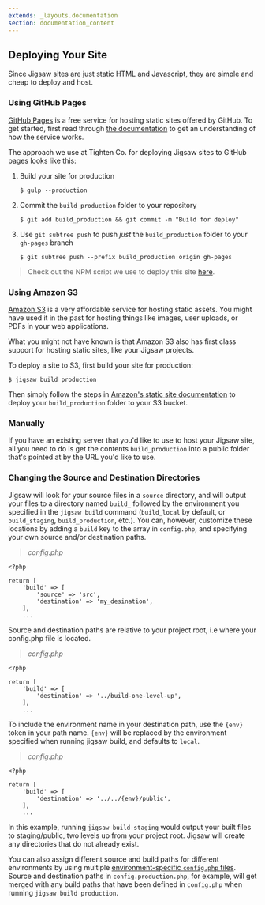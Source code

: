 ```yaml
---
extends: _layouts.documentation
section: documentation_content
---
```


## Deploying Your Site

Since Jigsaw sites are just static HTML and Javascript, they are simple and cheap to deploy and host.

### Using GitHub Pages

[GitHub Pages](https://pages.github.com/) is a free service for hosting static sites offered by GitHub. To get started, first read through [the documentation](https://help.github.com/categories/github-pages-basics/) to get an understanding of how the service works.

The approach we use at Tighten Co. for deploying Jigsaw sites to GitHub pages looks like this:

1. Build your site for production

    ```
    $ gulp --production
    ```

2. Commit the `build_production` folder to your repository

    ```
    $ git add build_production && git commit -m "Build for deploy"
    ```

3. Use `git subtree push` to push _just_ the `build_production` folder to your `gh-pages` branch

    ```
    $ git subtree push --prefix build_production origin gh-pages
    ```

> Check out the NPM script we use to deploy this site [here](https://github.com/tightenco/jigsaw-site/blob/master/package.json#L12).

### Using Amazon S3

[Amazon S3](https://aws.amazon.com/s3/) is a very affordable service for hosting static assets. You might have used it in the past for hosting things like images, user uploads, or PDFs in your web applications.

What you might not have known is that Amazon S3 also has first class support for hosting static sites, like your Jigsaw projects.

To deploy a site to S3, first build your site for production:

```
$ jigsaw build production
```

Then simply follow the steps in [Amazon's static site documentation](http://docs.aws.amazon.com/gettingstarted/latest/swh/website-hosting-intro.html) to deploy your `build_production` folder to your S3 bucket.

### Manually

If you have an existing server that you'd like to use to host your Jigsaw site, all you need to do is get the contents `build_production` into a public folder that's pointed at by the URL you'd like to use.

### Changing the Source and Destination Directories

Jigsaw will look for your source files in a `source` directory, and will output your files to a directory named `build_` followed by the environment you specified in the `jigsaw build` command (`build_local` by default, or `build_staging`, `build_production`, etc.). You can, however, customize these locations by adding a `build` key to the array in `config.php`, and specifying your own source and/or destination paths.

> _config.php_

```
<?php

return [
    'build' => [
        'source' => 'src',
        'destination' => 'my_desination',
    ],
    ...
```

Source and destination paths are relative to your project root, i.e where your config.php file is located.

> _config.php_

```
<?php

return [
    'build' => [
        'destination' => '../build-one-level-up',
    ],
    ...
```

To include the environment name in your destination path, use the `{env}` token in your path name. `{env}` will be replaced by the environment specified when running jigsaw build, and defaults to `local`.

> _config.php_

```
<?php

return [
    'build' => [
        'destination' => '../../{env}/public',
    ],
    ...
```

In this example, running `jigsaw build staging` would output your built files to staging/public, two levels up from your project root. Jigsaw will create any directories that do not already exist.

You can also assign different source and build paths for different environments by using multiple [environment-specific `config.php` files](/docs/environments/). Source and destination paths in `config.production.php`, for example, will get merged with any build paths that have been defined in `config.php` when running `jigsaw build production`.

